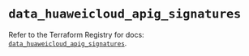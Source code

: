 # `data_huaweicloud_apig_signatures`

Refer to the Terraform Registry for docs: [`data_huaweicloud_apig_signatures`](https://registry.terraform.io/providers/huaweicloud/huaweicloud/1.71.1/docs/data-sources/apig_signatures).
